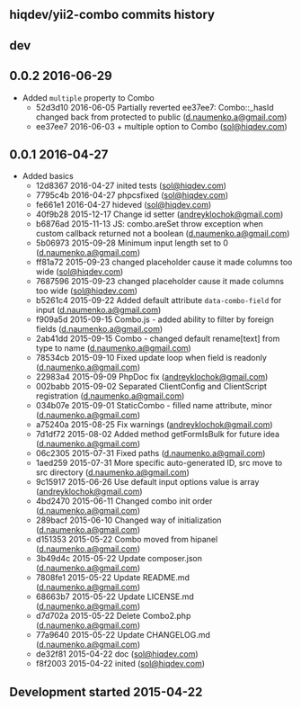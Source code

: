 hiqdev/yii2-combo commits history
---------------------------------

## dev


## 0.0.2 2016-06-29

- Added `multiple` property to Combo
    - 52d3d10 2016-06-05 Partially reverted ee37ee7: Combo::_hasId changed back from protected to public (d.naumenko.a@gmail.com)
    - ee37ee7 2016-06-03 + multiple option to Combo (sol@hiqdev.com)

## 0.0.1 2016-04-27

- Added basics
    - 12d8367 2016-04-27 inited tests (sol@hiqdev.com)
    - 7795c4b 2016-04-27 phpcsfixed (sol@hiqdev.com)
    - fe661e1 2016-04-27 hideved (sol@hiqdev.com)
    - 40f9b28 2015-12-17 Change id setter (andreyklochok@gmail.com)
    - b6876ad 2015-11-13 JS: combo.areSet throw exception when custom callback returned not a boolean (d.naumenko.a@gmail.com)
    - 5b06973 2015-09-28 Minimum input length set to 0 (d.naumenko.a@gmail.com)
    - ff81a72 2015-09-23 changed placeholder cause it made columns too wide (sol@hiqdev.com)
    - 7687596 2015-09-23 changed placeholder cause it made columns too wide (sol@hiqdev.com)
    - b5261c4 2015-09-22 Added default attribute `data-combo-field` for input (d.naumenko.a@gmail.com)
    - f909a5d 2015-09-15 Combo.js - added ability to filter by foreign fields (d.naumenko.a@gmail.com)
    - 2ab41dd 2015-09-15 Combo - changed default rename[text] from type to name (d.naumenko.a@gmail.com)
    - 78534cb 2015-09-10 Fixed update loop when field is readonly (d.naumenko.a@gmail.com)
    - 22983a4 2015-09-09 PhpDoc fix (andreyklochok@gmail.com)
    - 002babb 2015-09-02 Separated ClientConfig and ClientScript registration (d.naumenko.a@gmail.com)
    - 034b07e 2015-09-01 StaticCombo - filled name attribute, minor (d.naumenko.a@gmail.com)
    - a75240a 2015-08-25 Fix warnings (andreyklochok@gmail.com)
    - 7d1df72 2015-08-02 Added method getFormIsBulk for future idea (d.naumenko.a@gmail.com)
    - 06c2305 2015-07-31 Fixed paths (d.naumenko.a@gmail.com)
    - 1aed259 2015-07-31 More specific auto-generated ID, src move to src directory (d.naumenko.a@gmail.com)
    - 9c15917 2015-06-26 Use default input options value is array (andreyklochok@gmail.com)
    - 4bd2470 2015-06-11 Changed combo init order (d.naumenko.a@gmail.com)
    - 289bacf 2015-06-10 Changed way of initialization (d.naumenko.a@gmail.com)
    - d151353 2015-05-22 Combo moved from hipanel (d.naumenko.a@gmail.com)
    - 3b49d4c 2015-05-22 Update composer.json (d.naumenko.a@gmail.com)
    - 7808fe1 2015-05-22 Update README.md (d.naumenko.a@gmail.com)
    - 68663b7 2015-05-22 Update LICENSE.md (d.naumenko.a@gmail.com)
    - d7d702a 2015-05-22 Delete Combo2.php (d.naumenko.a@gmail.com)
    - 77a9640 2015-05-22 Update CHANGELOG.md (d.naumenko.a@gmail.com)
    - de32f81 2015-04-22 doc (sol@hiqdev.com)
    - f8f2003 2015-04-22 inited (sol@hiqdev.com)

## Development started 2015-04-22

